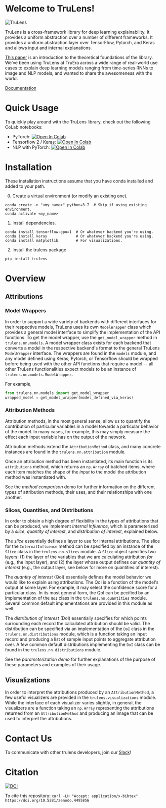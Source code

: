 # Welcome to TruLens!

![TruLens](https://www.trulens.org/Assets/image/Neural_Network_Explainability.png)


TruLens is a cross-framework library for deep learning explainability. It provides a uniform abstraction over a number of different frameworks. It provides a uniform abstraction layer over TensorFlow, Pytorch, and Keras and allows input and internal explanations.

[This paper](https://arxiv.org/abs/1802.03788) is an introduction to the theoretical foundations of the library. We’ve been using TruLens at TruEra across a wide range of real-world use cases to explain deep learning models ranging from time-series RNNs to image and NLP models, and wanted to share the awesomeness with the world.


[Documentation](https://www.trulens.org/)

# Quick Usage
To quickly play around with the TruLens library, check out the following CoLab notebooks:

* PyTorch: [![Open In Colab](https://colab.research.google.com/assets/colab-badge.svg)](https://colab.research.google.com/drive/1n77IGrPDO2XpeIVo_LQW0gY78enV-tY9?usp=sharing)
* Tensorflow 2 / Keras: [![Open In Colab](https://colab.research.google.com/assets/colab-badge.svg)](https://colab.research.google.com/drive/1f-ETsdlppODJGQCdMXG-jmGmfyWyW2VD?usp=sharing)
* NLP with PyTorch: [![Open In Colab](https://colab.research.google.com/assets/colab-badge.svg)](https://colab.research.google.com/drive/18GcjsYMkRbxPDDS3J6BEbKnb7AY-1-Wa?usp=sharing)


# Installation

These installation instructions assume that you have conda installed and added to your path.

0. Create a virtual environment (or modify an existing one).
```
conda create -n "<my_name>" python=3.7  # Skip if using existing environment.
conda activate <my_name>
```
1. Install dependencies.
```
conda install tensorflow-gpu=1  # Or whatever backend you're using.
conda install keras             # Or whatever backend you're using.
conda install matplotlib        # For visualizations.
```
2. Install the trulens package
```
pip install trulens
```

# Overview

## Attributions

### Model Wrappers

In order to support a wide variety of backends with different interfaces for their respective models, TruLens uses its own `ModelWrapper` class which provides a general model interface to simplify the implementation of the API functions.
To get the model wrapper, use the `get_model_wrapper` method in `trulens.nn.models`. A model wrapper class exists for each backend that converts a model in the respective backend's format to the general TruLens `ModelWrapper` interface. The wrappers are found in the `models` module, and any model defined using Keras, Pytorch, or Tensorflow should be wrapped before being used with the other API functions that require a model -- all other TruLens functionalities expect models to be an instance of `trulens.nn.models.ModelWrapper`.

For example,

```python
from trulens.nn.models import get_model_wrapper
wrapped_model = get_model_wrapper(model_defined_via_keras)
```

### Attribution Methods

Attribution methods, in the most general sense, allow us to quantify the contribution of particular variables in a model towards a particular behavior of the model.
In many cases, for example, this may simply measure the effect each input variable has on the output of the network.

Attribution methods extend the `AttributionMethod` class, and many concrete instances are found in the `trulens.nn.attribution` module.

Once an attribution method has been instantiated, its main function is its `attributions` method, which returns an `np.Array` of batched items, where each item matches the shape of the *input* to the model the attribution method was instantiated with.

See the *method comparison* demo for further information on the different types of attribution methods, their uses, and their relationships with one another.

### Slices, Quantities, and Distributions

In order to obtain a high degree of flexibility in the types of attributions that can be produced, we implement *Internal Influence*, which is parameterized by a *slice*, *quantity of interest*, and *distribution of interest*, explained below.

The *slice* essentially defines a layer to use for internal attributions.
The slice for the `InternalInfluence` method can be specified by an instance of the `Slice` class in the `trulens.nn.slices` module.
A `Slice` object specifies two layers: (1) the layer of the variables that we are calculating attribution *for* (e.g., the input layer), and (2) the layer whose output defines our *quantity of interest* (e.g., the output layer, see below for more on quantities of interest).

The *quantity of interest* (QoI) essentially defines the model behavior we would like to explain using attributions.
The QoI is a function of the model's output at some layer.
For example, it may select the confidence score for a particular class.
In its most general form, the QoI can be pecified by an implementation of the `QoI` class in the `trulens.nn.quantities` module.
Several common default implementations are provided in this module as well.

The *distribution of interest* (DoI) essentially specifies for which points surrounding each record the calculated attribution should be valid.
The distribution can be specified via an implementation of the `DoI` class in the `trulens.nn.distributions` module, which is a function taking an input record and producing a list of sample input points to aggregate attribution over.
A few common default distributions implementing the `DoI` class can be found in the `trulens.nn.distributions` module. 

See the *parameterization demo* for further explanations of the purpose of these parameters and examples of their usage.

## Visualizations

In order to interpret the attributions produced by an `AttributionMethod`, a few useful visualizers are provided in the `trulens.visualizations` module.
While the interface of each visualizer varies slightly, in general, the visualizers are a function taking an `np.Array` representing the attributions returned from an `AttributionMethod` and producing an image that can be used to interpret the attributions.

# Contact Us
To communicate with other trulens developers, join our [Slack](https://join.slack.com/t/trulens/shared_invite/zt-kbaz6odu-kBWfqewcHMFLm_GNN8eqDA)!

# Citation
[![DOI](https://zenodo.org/badge/DOI/10.5281/zenodo.4495856.svg)](https://doi.org/10.5281/zenodo.4495856)

To cite this repository:
`curl -LH "Accept: application/x-bibtex" https://doi.org/10.5281/zenodo.4495856`
